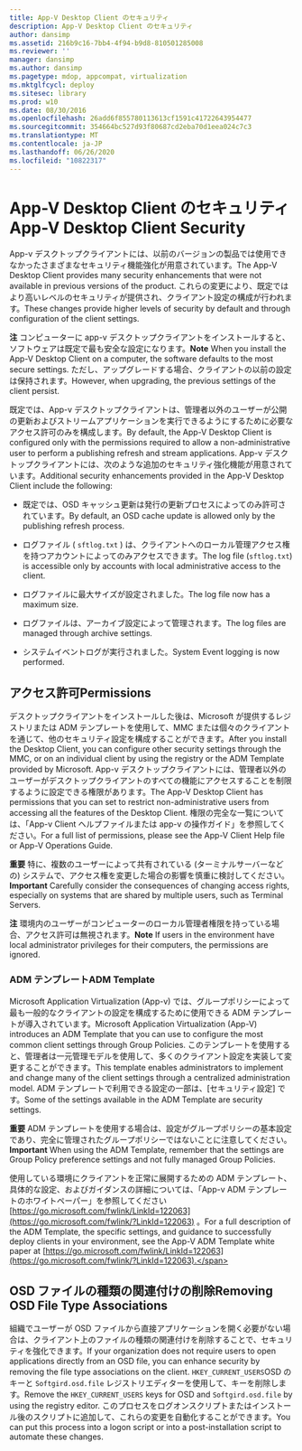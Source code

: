 ```yaml
---
title: App-V Desktop Client のセキュリティ
description: App-V Desktop Client のセキュリティ
author: dansimp
ms.assetid: 216b9c16-7bb4-4f94-b9d8-810501285008
ms.reviewer: ''
manager: dansimp
ms.author: dansimp
ms.pagetype: mdop, appcompat, virtualization
ms.mktglfcycl: deploy
ms.sitesec: library
ms.prod: w10
ms.date: 08/30/2016
ms.openlocfilehash: 26add6f855780113613cf1591c41722643954477
ms.sourcegitcommit: 354664bc527d93f80687cd2eba70d1eea024c7c3
ms.translationtype: MT
ms.contentlocale: ja-JP
ms.lasthandoff: 06/26/2020
ms.locfileid: "10822317"
---
```

# <span data-ttu-id="45efa-103">App-V Desktop Client のセキュリティ</span><span class="sxs-lookup"><span data-stu-id="45efa-103">App-V Desktop Client Security</span></span>


<span data-ttu-id="45efa-104">App-v デスクトップクライアントには、以前のバージョンの製品では使用できなかったさまざまなセキュリティ機能強化が用意されています。</span><span class="sxs-lookup"><span data-stu-id="45efa-104">The App-V Desktop Client provides many security enhancements that were not available in previous versions of the product.</span></span> <span data-ttu-id="45efa-105">これらの変更により、既定ではより高いレベルのセキュリティが提供され、クライアント設定の構成が行われます。</span><span class="sxs-lookup"><span data-stu-id="45efa-105">These changes provide higher levels of security by default and through configuration of the client settings.</span></span>

<span data-ttu-id="45efa-106">**注** コンピューターに app-v デスクトップクライアントをインストールすると、ソフトウェアは既定で最も安全な設定になります。</span><span class="sxs-lookup"><span data-stu-id="45efa-106">**Note** When you install the App-V Desktop Client on a computer, the software defaults to the most secure settings.</span></span> <span data-ttu-id="45efa-107">ただし、アップグレードする場合、クライアントの以前の設定は保持されます。</span><span class="sxs-lookup"><span data-stu-id="45efa-107">However, when upgrading, the previous settings of the client persist.</span></span>

 

<span data-ttu-id="45efa-108">既定では、App-v デスクトップクライアントは、管理者以外のユーザーが公開の更新およびストリームアプリケーションを実行できるようにするために必要なアクセス許可のみを構成します。</span><span class="sxs-lookup"><span data-stu-id="45efa-108">By default, the App-V Desktop Client is configured only with the permissions required to allow a non-administrative user to perform a publishing refresh and stream applications.</span></span> <span data-ttu-id="45efa-109">App-v デスクトップクライアントには、次のような追加のセキュリティ強化機能が用意されています。</span><span class="sxs-lookup"><span data-stu-id="45efa-109">Additional security enhancements provided in the App-V Desktop Client include the following:</span></span>

-   <span data-ttu-id="45efa-110">既定では、OSD キャッシュ更新は発行の更新プロセスによってのみ許可されています。</span><span class="sxs-lookup"><span data-stu-id="45efa-110">By default, an OSD cache update is allowed only by the publishing refresh process.</span></span>

-   <span data-ttu-id="45efa-111">ログファイル ( `sftlog.txt` ) は、クライアントへのローカル管理アクセス権を持つアカウントによってのみアクセスできます。</span><span class="sxs-lookup"><span data-stu-id="45efa-111">The log file (`sftlog.txt`) is accessible only by accounts with local administrative access to the client.</span></span>

-   <span data-ttu-id="45efa-112">ログファイルに最大サイズが設定されました。</span><span class="sxs-lookup"><span data-stu-id="45efa-112">The log file now has a maximum size.</span></span>

-   <span data-ttu-id="45efa-113">ログファイルは、アーカイブ設定によって管理されます。</span><span class="sxs-lookup"><span data-stu-id="45efa-113">The log files are managed through archive settings.</span></span>

-   <span data-ttu-id="45efa-114">システムイベントログが実行されました。</span><span class="sxs-lookup"><span data-stu-id="45efa-114">System Event logging is now performed.</span></span>

## <span data-ttu-id="45efa-115">アクセス許可</span><span class="sxs-lookup"><span data-stu-id="45efa-115">Permissions</span></span>


<span data-ttu-id="45efa-116">デスクトップクライアントをインストールした後は、Microsoft が提供するレジストリまたは ADM テンプレートを使用して、MMC または個々のクライアントを通じて、他のセキュリティ設定を構成することができます。</span><span class="sxs-lookup"><span data-stu-id="45efa-116">After you install the Desktop Client, you can configure other security settings through the MMC, or on an individual client by using the registry or the ADM Template provided by Microsoft.</span></span> <span data-ttu-id="45efa-117">App-v デスクトップクライアントには、管理者以外のユーザーがデスクトップクライアントのすべての機能にアクセスすることを制限するように設定できる権限があります。</span><span class="sxs-lookup"><span data-stu-id="45efa-117">The App-V Desktop Client has permissions that you can set to restrict non-administrative users from accessing all the features of the Desktop Client.</span></span> <span data-ttu-id="45efa-118">権限の完全な一覧については、「App-v Client ヘルプファイルまたは app-v の操作ガイド」を参照してください。</span><span class="sxs-lookup"><span data-stu-id="45efa-118">For a full list of permissions, please see the App-V Client Help file or App-V Operations Guide.</span></span>

<span data-ttu-id="45efa-119">**重要** 特に、複数のユーザーによって共有されている (ターミナルサーバーなどの) システムで、アクセス権を変更した場合の影響を慎重に検討してください。</span><span class="sxs-lookup"><span data-stu-id="45efa-119">**Important** Carefully consider the consequences of changing access rights, especially on systems that are shared by multiple users, such as Terminal Servers.</span></span>

 

<span data-ttu-id="45efa-120">**注** 環境内のユーザーがコンピューターのローカル管理者権限を持っている場合、アクセス許可は無視されます。</span><span class="sxs-lookup"><span data-stu-id="45efa-120">**Note** If users in the environment have local administrator privileges for their computers, the permissions are ignored.</span></span>

 

### <span data-ttu-id="45efa-121">ADM テンプレート</span><span class="sxs-lookup"><span data-stu-id="45efa-121">ADM Template</span></span>

<span data-ttu-id="45efa-122">Microsoft Application Virtualization (App-v) では、グループポリシーによって最も一般的なクライアントの設定を構成するために使用できる ADM テンプレートが導入されています。</span><span class="sxs-lookup"><span data-stu-id="45efa-122">Microsoft Application Virtualization (App-V) introduces an ADM Template that you can use to configure the most common client settings through Group Policies.</span></span> <span data-ttu-id="45efa-123">このテンプレートを使用すると、管理者は一元管理モデルを使用して、多くのクライアント設定を実装して変更することができます。</span><span class="sxs-lookup"><span data-stu-id="45efa-123">This template enables administrators to implement and change many of the client settings through a centralized administration model.</span></span> <span data-ttu-id="45efa-124">ADM テンプレートで利用できる設定の一部は、[セキュリティ設定] です。</span><span class="sxs-lookup"><span data-stu-id="45efa-124">Some of the settings available in the ADM Template are security settings.</span></span>

<span data-ttu-id="45efa-125">**重要** ADM テンプレートを使用する場合は、設定がグループポリシーの基本設定であり、完全に管理されたグループポリシーではないことに注意してください。</span><span class="sxs-lookup"><span data-stu-id="45efa-125">**Important** When using the ADM Template, remember that the settings are Group Policy preference settings and not fully managed Group Policies.</span></span>

 

<span data-ttu-id="45efa-126">使用している環境にクライアントを正常に展開するための ADM テンプレート、具体的な設定、およびガイダンスの詳細については、「App-v ADM テンプレートのホワイトペーパー」を参照してください [https://go.microsoft.com/fwlink/LinkId=122063](https://go.microsoft.com/fwlink/?LinkId=122063) 。</span><span class="sxs-lookup"><span data-stu-id="45efa-126">For a full description of the ADM Template, the specific settings, and guidance to successfully deploy clients in your environment, see the App-V ADM Template white paper at [https://go.microsoft.com/fwlink/LinkId=122063](https://go.microsoft.com/fwlink/?LinkId=122063).</span></span>

## <span data-ttu-id="45efa-127">OSD ファイルの種類の関連付けの削除</span><span class="sxs-lookup"><span data-stu-id="45efa-127">Removing OSD File Type Associations</span></span>


<span data-ttu-id="45efa-128">組織でユーザーが OSD ファイルから直接アプリケーションを開く必要がない場合は、クライアント上のファイルの種類の関連付けを削除することで、セキュリティを強化できます。</span><span class="sxs-lookup"><span data-stu-id="45efa-128">If your organization does not require users to open applications directly from an OSD file, you can enhance security by removing the file type associations on the client.</span></span> <span data-ttu-id="45efa-129">`HKEY_CURRENT_USERS`OSD のキーと `Softgird.osd.file` レジストリエディターを使用して、キーを削除します。</span><span class="sxs-lookup"><span data-stu-id="45efa-129">Remove the `HKEY_CURRENT_USERS` keys for OSD and `Softgird.osd.file` by using the registry editor.</span></span> <span data-ttu-id="45efa-130">このプロセスをログオンスクリプトまたはインストール後のスクリプトに追加して、これらの変更を自動化することができます。</span><span class="sxs-lookup"><span data-stu-id="45efa-130">You can put this process into a logon script or into a post-installation script to automate these changes.</span></span>

 

 





